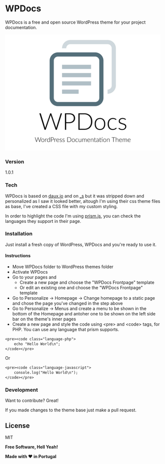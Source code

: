 # WPDocs

WPDocs is a free and open source WordPress theme for your project documentation.

![alt text](https://raw.githubusercontent.com/rafaelcpalmeida/WPDoc/master/screenshot.png "WPDocs")

### Version
1.0.1

### Tech

WPDocs is based on [daux.io] and on [_s] but it was stripped down and personalized as I saw it looked better, altough I'm using their css theme files as base, I've created a CSS file with my custom styling.

In order to highlight the code I'm using [prism.js], you can check the languages they support in their page.

### Installation

Just install a fresh copy of WordPress, WPDocs and you're ready to use it.

#### Instructions

- Move WPDocs folder to WordPress themes folder
- Activate WPDocs
- Go to your pages and 
    - Create a new page and choose the "WPDocs Frontpage" template
    - Or edit an existing one and choose the "WPDocs Frontpage" template
- Go to Personalize -> Homepage -> Change homepage to a static page and chose the page you've changed in the step above
- Go to Personalize -> Menus and create a menu to be shown in the bottom of the Homepage and antoher one to be shown on the left side bar on the theme's inner pages
- Create a new page and style the code using &lt;pre&gt; and &lt;code&gt; tags, for PHP. You can use any language that prism supports.
```
<pre><code class="language-php">
    echo "Hello World\n";
</code></pre>
```

Or

```
<pre><code class="language-javascript">
    console.log("Hello World\n");
</code></pre>
```

### Development

Want to contribute? Great!

If you made changes to the theme base just make a pull request.

License
----

MIT


**Free Software, Hell Yeah!**

**Made with ♥ in Portugal**

[//]: # (These are reference links used in the body of this note and get stripped out when the markdown processor does its job. There is no need to format nicely because it shouldn't be seen. Thanks SO - http://stackoverflow.com/questions/4823468/store-comments-in-markdown-syntax)


   [daux.io]: <http://daux.io/>
   [_s]: <http://underscores.me/>
   [prism.js]: http://prismjs.com/
